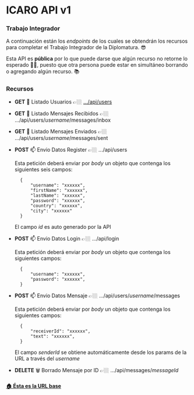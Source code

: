 # ICARO API v1

### Trabajo Integrador

A continuación están los _endpoints_ de los cuales se obtendrán los recursos para completar el Trabajo Integrador de la Diplomatura. 😎  

Esta API es **pública** por lo que puede darse que algún recurso no retorne lo esperado 🙅🏼, puesto que otra persona puede estar en simultáneo borrando o agregando algún recurso. 📚

### Recursos

*   **GET** 🧐 Listado Usuarios 👉🏼 [.../api/users](/api/users)

*   **GET** 🧐 Listado Mensajes Recibidos 👉🏼 .../api/users/_username_/messages/inbox

*   **GET** 🧐 Listado Mensajes Enviados 👉🏼 .../api/users/_username_/messages/sent

*   **POST** 📫 Envio Datos Register 👉🏼 .../api/users

    Esta petición deberá enviar por _body_ un objeto que contenga los siguientes seis campos:

          {
              "username": "xxxxxx",
              "firstName": "xxxxxx",
              "lastName": "xxxxxx",
              "password": "xxxxxx",
              "country": "xxxxxx",
              "city": "xxxxxx"
          }

    El campo _id_ es auto generado por la API

*   **POST** 📫 Envio Datos Login 👉🏼 .../api/login

    Esta petición deberá enviar por _body_ un objeto que contenga los siguientes campos:

          {
              "username": "xxxxxx",
              "password": "xxxxxx",
          }

*   **POST** 📫 Envio Datos Mensaje 👉🏼 .../api/users/_username_/messages

    Esta petición deberá enviar por _body_ un objeto que contenga los siguientes campos:

          {
              "receiverId": "xxxxxx",
              "text": "xxxxxx",
          }

    El campo _senderId_ se obtiene automáticamente desde los params de la URL a través del _username_

*   **DELETE** 🗑 Borrado Mensaje por ID 👉🏼 .../api/messages/_messageId_

#### [🏠 Ésta es la URL base](/api)

</div>
